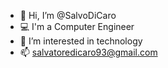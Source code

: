 - 👋 Hi, I’m @SalvoDiCaro
- 💻 I'm a Computer Engineer
- 👀 I’m interested in technology
- 📫 salvatoredicaro93@gmail.com
